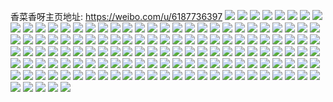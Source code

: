 香菜香呀主页地址: https://weibo.com/u/6187736397 
![](https://wx4.sinaimg.cn/mw2000/006KL6TXgy1h9e4e0xaigj30u0191tiv.jpg) 
![](https://wx4.sinaimg.cn/mw2000/006KL6TXgy1h9e4dyl3n9j30u0140thf.jpg) 
![](https://wx4.sinaimg.cn/mw2000/006KL6TXgy1h9e4e2fjijj30r5107ajt.jpg) 
![](https://wx4.sinaimg.cn/mw2000/006KL6TXgy1h9e4dz0h6kj30u013z48u.jpg) 
![](https://wx4.sinaimg.cn/mw2000/006KL6TXgy1h9e4e00k99j30u013ztkq.jpg) 
![](https://wx4.sinaimg.cn/mw2000/006KL6TXgy1h9e4dzh8kjj30u013z120.jpg) 
![](https://wx4.sinaimg.cn/mw2000/006KL6TXgy1h9e4e0f041j30s311g10o.jpg) 
![](https://wx4.sinaimg.cn/mw2000/006KL6TXgy1h9e4e554adj30u0140n4m.jpg) 
![](https://wx4.sinaimg.cn/mw2000/006KL6TXgy1h9871h93o2j30u0140459.jpg) 
![](https://wx4.sinaimg.cn/mw2000/006KL6TXgy1h9871i3q1bj30u0140jye.jpg) 
![](https://wx4.sinaimg.cn/mw2000/006KL6TXgy1h9871hop8jj30u0140446.jpg) 
![](https://wx4.sinaimg.cn/mw2000/006KL6TXgy1h8z5tui21fj30u0140qbk.jpg) 
![](https://wx4.sinaimg.cn/mw2000/006KL6TXgy1h8z5ttp98fj30u0140n57.jpg) 
![](https://wx4.sinaimg.cn/mw2000/006KL6TXgy1h8wdi0k6rdj30u0140169.jpg) 
![](https://wx4.sinaimg.cn/mw2000/006KL6TXgy1h8wdi20wkkj30u0140ajj.jpg) 
![](https://wx4.sinaimg.cn/mw2000/006KL6TXgy1h8wdi3d8uqj30u0140k2e.jpg) 
![](https://wx4.sinaimg.cn/mw2000/006KL6TXgy1h8c50fubrjj31400u0gus.jpg) 
![](https://wx4.sinaimg.cn/mw2000/006KL6TXgy1h8c5b8pfzij30u0140thz.jpg) 
![](https://wx4.sinaimg.cn/mw2000/006KL6TXgy1h8c5ba6gw0j30u0140dnt.jpg) 
![](https://wx4.sinaimg.cn/mw2000/006KL6TXgy1h8aomvqrijj30n01dsq79.jpg) 
![](https://wx4.sinaimg.cn/mw2000/006KL6TXgy1h869cs33kyj30u014048s.jpg) 
![](https://wx4.sinaimg.cn/mw2000/006KL6TXgy1h869csng0dj30u0140td6.jpg) 
![](https://wx4.sinaimg.cn/mw2000/006KL6TXgy1h869cughjpj30u0140wo1.jpg) 
![](https://wx4.sinaimg.cn/mw2000/006KL6TXgy1h869cux57dj30u0140n5s.jpg) 
![](https://wx4.sinaimg.cn/mw2000/006KL6TXgy1h869ct9cntj30u014145o.jpg) 
![](https://wx4.sinaimg.cn/mw2000/006KL6TXgy1h869ctu0uaj30u0140q9o.jpg) 
![](https://wx4.sinaimg.cn/mw2000/006KL6TXgy1h7vu2m8zeij30u014012p.jpg) 
![](https://wx4.sinaimg.cn/mw2000/006KL6TXgy1h7vu2lotqej30u0140aje.jpg) 
![](https://wx4.sinaimg.cn/mw2000/006KL6TXgy1h7p0czpk82j30u0191n4j.jpg) 
![](https://wx4.sinaimg.cn/mw2000/006KL6TXgy1h7p0eldcumj30u0190wlh.jpg) 
![](https://wx4.sinaimg.cn/mw2000/006KL6TXgy1h7p0cyyjb4j30u01907by.jpg) 
![](https://wx4.sinaimg.cn/mw2000/006KL6TXgy1h7omufg0sqj30u0140gtw.jpg) 
![](https://wx4.sinaimg.cn/mw2000/006KL6TXgy1h7omulfyvmj30u014047p.jpg) 
![](https://wx4.sinaimg.cn/mw2000/006KL6TXgy1h7ginmlt8wj30u0190n1a.jpg) 
![](https://wx4.sinaimg.cn/mw2000/006KL6TXgy1h7ginm1toqj30u01900wy.jpg) 
![](https://wx4.sinaimg.cn/mw2000/006KL6TXgy1h7ginn07auj30u0190js7.jpg) 
![](https://wx4.sinaimg.cn/mw2000/006KL6TXgy1h7eg7q4cuij30u0140mz0.jpg) 
![](https://wx4.sinaimg.cn/mw2000/006KL6TXgy1h7eg7rejiuj30u014076m.jpg) 
![](https://wx4.sinaimg.cn/mw2000/006KL6TXgy1h7eg7s82psj30n00eu3zq.jpg) 
![](https://wx4.sinaimg.cn/mw2000/006KL6TXgy1h70poi92kjj30u01407ax.jpg) 
![](https://wx4.sinaimg.cn/mw2000/006KL6TXgy1h70poj4dg1j30u01407ai.jpg) 
![](https://wx4.sinaimg.cn/mw2000/006KL6TXgy1h70pok3hmjj30u0140mz9.jpg) 
![](https://wx4.sinaimg.cn/mw2000/006KL6TXgy1h6ydydspl3j30lc0sg43s.jpg) 
![](https://wx4.sinaimg.cn/mw2000/006KL6TXgy1h6r9to7ud4j30u0140dk5.jpg) 
![](https://wx4.sinaimg.cn/mw2000/006KL6TXgy1h6q1f15qugj31400u0gt4.jpg) 
![](https://wx4.sinaimg.cn/mw2000/006KL6TXgy1h6q1f1wj31j31400u0jzp.jpg) 
![](https://wx4.sinaimg.cn/mw2000/006KL6TXgy1h6l69llt7nj30u0140dmp.jpg) 
![](https://wx4.sinaimg.cn/mw2000/006KL6TXgy1h6kkbdxincj30u0140wfz.jpg) 
![](https://wx4.sinaimg.cn/mw2000/006KL6TXgy1h6kkbco272j30u0140dh8.jpg) 
![](https://wx4.sinaimg.cn/mw2000/006KL6TXgy1h6kkbf8ufmj30u01duwfe.jpg) 
![](https://wx4.sinaimg.cn/mw2000/006KL6TXgy1h6jfdpnbwxj30u0140wip.jpg) 
![](https://wx4.sinaimg.cn/mw2000/006KL6TXgy1h6g0d0oknij31400u0afu.jpg) 
![](https://wx4.sinaimg.cn/mw2000/006KL6TXgy1h6g0cnj0vnj315u0nkgot.jpg) 
![](https://wx4.sinaimg.cn/mw2000/006KL6TXgy1h6g0beva3bj30u0140q5b.jpg) 
![](https://wx4.sinaimg.cn/mw2000/006KL6TXgy1h6g0brn31uj30u0160mxw.jpg) 
![](https://wx4.sinaimg.cn/mw2000/006KL6TXgy1h6g0bjyaijj30u0140jrw.jpg) 
![](https://wx4.sinaimg.cn/mw2000/006KL6TXgy1h6g0bops89j30u018tdis.jpg) 
![](https://wx4.sinaimg.cn/mw2000/006KL6TXgy1h6fzrw6ww8j30u01hcab9.jpg) 
![](https://wx4.sinaimg.cn/mw2000/006KL6TXgy1h6fzrsqvs0j30u01hcabr.jpg) 
![](https://wx4.sinaimg.cn/mw2000/006KL6TXgy1h6fzrulc5zj30u01hctag.jpg) 
![](https://wx4.sinaimg.cn/mw2000/006KL6TXgy1h67i67juphj30u0160n3h.jpg) 
![](https://wx4.sinaimg.cn/mw2000/006KL6TXgy1h67i68r9ysj30u01607bb.jpg) 
![](https://wx4.sinaimg.cn/mw2000/006KL6TXgy1h67i0brht3j30u01600wz.jpg) 
![](https://wx4.sinaimg.cn/mw2000/006KL6TXgy1h67i0ca3uej30u0160q63.jpg) 
![](https://wx4.sinaimg.cn/mw2000/006KL6TXgy1h65tzr4zvnj30u01404bk.jpg) 
![](https://wx4.sinaimg.cn/mw2000/006KL6TXgy1h65tzqp9baj30u00u0tb9.jpg) 
![](https://wx4.sinaimg.cn/mw2000/006KL6TXgy1h65tzrqc1nj30u00u0q9k.jpg) 
![](https://wx4.sinaimg.cn/mw2000/006KL6TXgy1h65tzs9kaxj30u00u0dgn.jpg) 
![](https://wx4.sinaimg.cn/mw2000/006KL6TXgy1h65thohdw2j30u018k0z1.jpg) 
![](https://wx4.sinaimg.cn/mw2000/006KL6TXgy1h65thoye98j30u0158wje.jpg) 
![](https://wx4.sinaimg.cn/mw2000/006KL6TXgy1h65mk03xepj30u014075z.jpg) 
![](https://wx4.sinaimg.cn/mw2000/006KL6TXgy1h65srm3bgpj30u01400x4.jpg) 
![](https://wx4.sinaimg.cn/mw2000/006KL6TXgy1h65mk0vgcvj30u0140jtb.jpg) 
![](https://wx4.sinaimg.cn/mw2000/006KL6TXgy1h65mk7npuaj30u0140n4f.jpg) 
![](https://wx4.sinaimg.cn/mw2000/006KL6TXgy1h65t9l7y7vj30u01407aq.jpg) 
![](https://wx4.sinaimg.cn/mw2000/006KL6TXgy1h65mk6y64lj30u0140dn5.jpg) 
![](https://wx4.sinaimg.cn/mw2000/006KL6TXgy1h65mk68z23j30u0140n4q.jpg) 
![](https://wx4.sinaimg.cn/mw2000/006KL6TXgy1h65t1xraymj30u0140di8.jpg) 
![](https://wx4.sinaimg.cn/mw2000/006KL6TXgy1h65t9licj0j30u014044u.jpg) 
![](https://wx4.sinaimg.cn/mw2000/006KL6TXgy1h5w68rluddj30u01hc7a8.jpg) 
![](https://wx4.sinaimg.cn/mw2000/006KL6TXgy1h5w68uqunej30u01hcwhh.jpg) 
![](https://wx4.sinaimg.cn/mw2000/006KL6TXgy1h5w68sfxwnj30u01hcgtx.jpg) 
![](https://wx4.sinaimg.cn/mw2000/006KL6TXgy1h5w68u8onbj31400u040k.jpg) 
![](https://wx4.sinaimg.cn/mw2000/006KL6TXgy1h5w68tachxj31400u0qab.jpg) 
![](https://wx4.sinaimg.cn/mw2000/006KL6TXgy1h5w68sxjr6j31400u0wl7.jpg) 
![](https://wx4.sinaimg.cn/mw2000/006KL6TXgy1h5w68r5twhj30u01hc0zv.jpg) 
![](https://wx4.sinaimg.cn/mw2000/006KL6TXgy1h5w68vo6szj30u01hdmyy.jpg) 
![](https://wx4.sinaimg.cn/mw2000/006KL6TXgy1h5w68va2bmj30u0140772.jpg) 
![](https://wx4.sinaimg.cn/mw2000/006KL6TXgy1h5smhn9sq8j32c034015o.jpg) 
![](https://wx4.sinaimg.cn/mw2000/006KL6TXgy1h5o4nstb4qj30u0140dnn.jpg) 
![](https://wx4.sinaimg.cn/mw2000/006KL6TXgy1h5o4nta84oj30u01400zc.jpg) 
![](https://wx4.sinaimg.cn/mw2000/006KL6TXgy1h5o4nsel4oj30u0140q9k.jpg) 
![](https://wx4.sinaimg.cn/mw2000/006KL6TXgy1h4zj0udc13j30mg0hytdf.jpg) 
![](https://wx4.sinaimg.cn/mw2000/006KL6TXgy1h4u2dn571tj30vc15sdwf.jpg) 
![](https://wx4.sinaimg.cn/mw2000/006KL6TXgy1h4rgl9un6aj30vc15sthw.jpg) 
![](https://wx4.sinaimg.cn/mw2000/006KL6TXgy1h4rgl7n33cj30vc15sgwb.jpg) 
![](https://wx4.sinaimg.cn/mw2000/006KL6TXgy1h4rglbat73j315s0vc7dn.jpg) 
![](https://wx4.sinaimg.cn/mw2000/006KL6TXgy1h4rgl571okj30vc15s4f7.jpg) 
![](https://wx4.sinaimg.cn/mw2000/006KL6TXgy1h4rgle7pkgj30vc15sar4.jpg) 
![](https://wx4.sinaimg.cn/mw2000/006KL6TXgy1h4rglgg3ooj30p215sapl.jpg) 
![](https://wx4.sinaimg.cn/mw2000/006KL6TXgy1h4qhzdtiwbj31vs34z1ky.jpg) 
![](https://wx4.sinaimg.cn/mw2000/006KL6TXgy1h4lcr15vf4j30sg35sk8a.jpg) 
![](https://wx4.sinaimg.cn/mw2000/006KL6TXgy1h4lgwuyculj32c0340e83.jpg) 
![](https://wx4.sinaimg.cn/mw2000/006KL6TXgy1h4lgx2o3nxj32dc35su11.jpg) 
![](https://wx4.sinaimg.cn/mw2000/006KL6TXgy1h4lajjk6lpj30sg40l4qr.jpg) 
![](https://wx4.sinaimg.cn/mw2000/006KL6TXgy1h4l9tw1w71j315s0vcavb.jpg) 
![](https://wx4.sinaimg.cn/mw2000/006KL6TXgy1h4l9xoy9fuj31o0280b2b.jpg) 
![](https://wx4.sinaimg.cn/mw2000/006KL6TXgy1h4l9w78tebj30vc15stms.jpg) 
![](https://wx4.sinaimg.cn/mw2000/006KL6TXgy1h4l9y69f32j3340340u0z.jpg) 
![](https://wx4.sinaimg.cn/mw2000/006KL6TXgy1h4l9vhco24j32472tl7wh.jpg) 
![](https://wx4.sinaimg.cn/mw2000/006KL6TXgy1h4l9xu2j7ej3340340u0x.jpg) 
![](https://wx4.sinaimg.cn/mw2000/006KL6TXgy1h4l9z7wr69j33402c04qq.jpg) 
![](https://wx4.sinaimg.cn/mw2000/006KL6TXgy1h4l9vyb0nyj32c0340u0y.jpg) 
![](https://wx4.sinaimg.cn/mw2000/006KL6TXgy1h4bkwvbqmtj31p52dlhdt.jpg) 
![](https://wx4.sinaimg.cn/mw2000/006KL6TXgy1h4bkwu4uhej32542zzhdu.jpg) 
![](https://wx4.sinaimg.cn/mw2000/006KL6TXgy1h4bkyw7xgqj30tw17iqlu.jpg) 
![](https://wx4.sinaimg.cn/mw2000/006KL6TXgy1h45av2mo42j32c0340u0z.jpg) 
![](https://wx4.sinaimg.cn/mw2000/006KL6TXgy1h45a39wssjj32c03401l0.jpg) 
![](https://wx4.sinaimg.cn/mw2000/006KL6TXgy1h45a3bmxvxj30vc15sqlc.jpg) 
![](https://wx4.sinaimg.cn/mw2000/006KL6TXgy1h45avlhoebj32c0340kjm.jpg) 
![](https://wx4.sinaimg.cn/mw2000/006KL6TXgy1h45a2pldprj32c0340x6r.jpg) 
![](https://wx4.sinaimg.cn/mw2000/006KL6TXgy1h45agwrwu3j32592v0npe.jpg) 
![](https://wx4.sinaimg.cn/mw2000/006KL6TXgy1h45aut9w8sj32c0340u0z.jpg) 
![](https://wx4.sinaimg.cn/mw2000/006KL6TXgy1h45a2hrlxkj32c0340x6r.jpg) 
![](https://wx4.sinaimg.cn/mw2000/006KL6TXgy1h45ahlj8vtj32c03401l0.jpg) 
![](https://wx4.sinaimg.cn/mw2000/006KL6TXgy1h3ypher3zmj30u0140dpa.jpg) 
![](https://wx4.sinaimg.cn/mw2000/006KL6TXgy1h3ypjgxb41j30u011i46e.jpg) 
![](https://wx4.sinaimg.cn/mw2000/006KL6TXgy1h3yphged01j30u00u0afw.jpg) 
![](https://wx4.sinaimg.cn/mw2000/006KL6TXgy1h3yphiriemj30u0140tir.jpg) 
![](https://wx4.sinaimg.cn/mw2000/006KL6TXgy1h3yphlozizj30u0140gvu.jpg) 
![](https://wx4.sinaimg.cn/mw2000/006KL6TXgy1h3yphm19u3j30u0140108.jpg) 
![](https://wx4.sinaimg.cn/mw2000/006KL6TXgy1h3yphmhgw3j30re10iwmr.jpg) 
![](https://wx4.sinaimg.cn/mw2000/006KL6TXgy1h3yk9rvkmdj30vc15sgyn.jpg) 
![](https://wx4.sinaimg.cn/mw2000/006KL6TXgy1h3yk9pjc5zj32c02c01kz.jpg) 
![](https://wx4.sinaimg.cn/mw2000/006KL6TXgy1h3yk87kvekj32c0340x6q.jpg) 
![](https://wx4.sinaimg.cn/mw2000/006KL6TXgy1h3ypbjtt0cj32dc35skjo.jpg) 
![](https://wx4.sinaimg.cn/mw2000/006KL6TXgy1h3ypbnmgh2j32dc35skjn.jpg) 
![](https://wx4.sinaimg.cn/mw2000/006KL6TXgy1h3ypboegasj30tz13zh0m.jpg) 
